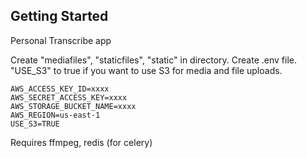 ## Getting Started
Personal Transcribe app

Create "mediafiles", "staticfiles", "static" in directory.
Create .env file. "USE_S3" to true if you want to use S3 for media and file uploads.

```
AWS_ACCESS_KEY_ID=xxxx 
AWS_SECRET_ACCESS_KEY=xxxx
AWS_STORAGE_BUCKET_NAME=xxxx
AWS_REGION=us-east-1
USE_S3=TRUE
```

Requires ffmpeg, redis (for celery)